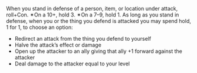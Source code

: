 When you stand in defense of a person, item, or location under attack, roll+Con. 
✴On a 10+, hold 3. 
✴On a 7–9, hold 1. As long as you stand in defense, when you or the thing you defend is attacked you may spend hold, 1 for 1, to choose an option:

- Redirect an attack from the thing you defend to yourself
- Halve the attack’s effect or damage
- Open up the attacker to an ally giving that ally +1 forward against the attacker
- Deal damage to the attacker equal to your level